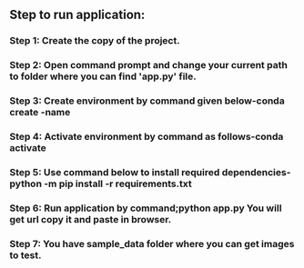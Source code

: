 ## Step to run application:
### Step 1:	Create the copy of the project.
### Step 2: Open command prompt and change your current path to folder where you can find 'app.py' file.
### Step 3: Create environment by command given below-conda create -name <environment name>
### Step 4: Activate environment by command as follows-conda activate <environment name>
### Step 5: Use command below to install required dependencies-python -m pip install -r requirements.txt
### Step 6: Run application by command;python app.py You will get url copy it and paste in browser.
### Step 7: You have sample_data folder where you can get images to test.
